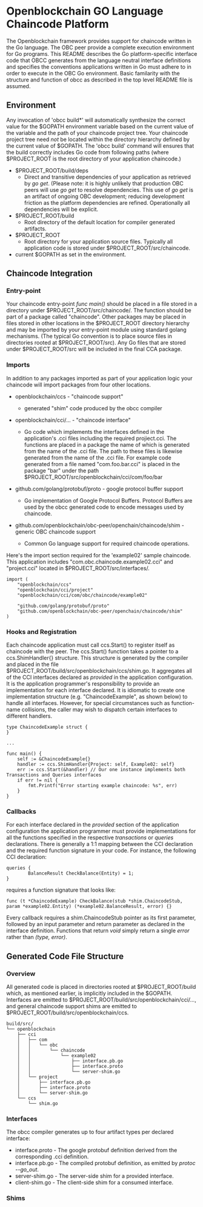 # Openblockchain GO Language Chaincode Platform
The Openblockchain framework provides support for chaincode written in the Go language. The OBC peer provide a complete execution environment for Go programs. This README describes the Go platform-specific interface code that OBCC generates from the language neutral interface definitions and specifies the conventions applications written in Go must adhere to in order to execute in the OBC Go environment. Basic familarity with the structure and function of obcc as described in the top level README file is assumed.
## Environment
Any invocation of 'obcc build*' will automatically synthesize the correct value for the $GOPATH environment variable based on the current value of the variable and the path of your chaincode project tree. Your chaincode project tree need _not_ be located within the directory hierarchy defined by the current value of $GOPATH. The 'obcc build' command will ensures that the build correctly includes Go code from following paths (where $PROJECT_ROOT is the root directory of your application chaincode.)
* $PROJECT_ROOT/build/deps
  - Direct and transitive dependencies of your application as retrieved by _go get_.  (Please note: it is highly unlikely that production OBC peers will use  _go get_ to resolve dependencies. This use of _go get_ is an artifact of ongoing OBC development; reducing development friction as the platform dependencies are refined. Operationally all dependencies will be explicit.
* $PROJECT_ROOT/build
  - Root directory of the default location for compiler generated artifacts.
* $PROJECT_ROOT
  - Root directory for your application source files. Typically all application code is stored under $PROJECT_ROOT/src/chaincode.
* current $GOPATH as set in the environment.

## Chaincode Integration
### Entry-point
Your chaincode entry-point _func main()_ should be placed in a file stored in a directory under $PROJECT_ROOT/src/chaincode/. The function should be part of a package called "chaincode". Other packages may be placed in files stored in other locations in the $PROJECT_ROOT directory hierarchy and may be imported by your entry-point module using standard golang mechanisms. (The typical Go convention is to place source files in directories rooted at $PROJECT_ROOT/src). Any Go files that are stored under $PROJECT_ROOT/src will be included in the final CCA package.
### Imports
In addition to any packages imported as part of your application logic your chaincode will import packages from four other locations.
* openblockchain/ccs  - "chaincode support"
  - generated "shim" code produced by the obcc compiler

* openblockchain/cci/... - "chaincode interface"
  - Go code which implements the interfaces defined in the application's .cci files including the required projiect.cci. The functions are placed in a package the name of which is generated from the name of the .cci file. The path to these files is likewise generated from the name of the .cci file. For example code generated from a file named "com.foo.bar.cci" is placed in the package "bar" under the path $PROJECT_ROOT/src/openblockchain/cci/com/foo/bar

* github.com/golang/protobuf/proto - google protocol buffer support
  - Go implementation of Google Protocol Buffers. Protocol Buffers are used by the obcc generated code to encode messages used by chaincode.

* github.com/openblockchain/obc-peer/openchain/chaincode/shim - generic OBC chaincode support
  - Common Go language support for required chaincode operations.

Here's the import section required for the 'example02' sample chaincode. This application includes "com.obc.chaincode.example02.cci" and "project.cci" located in $PROJECT_ROOT/src/interfaces/.
```
import (
	"openblockchain/ccs"
	"openblockchain/cci/project"
	"openblockchain/cci/com/obc/chaincode/example02"

	"github.com/golang/protobuf/proto"
	"github.com/openblockchain/obc-peer/openchain/chaincode/shim"
)
```
### Hooks and Registration
Each chaincode application must call ccs.Start() to register itself as chaincode with the peer. The ccs.Start() function takes a pointer to a ccs.ShimHandler{} structure. This structure is generated by the compiler and placed in the file $PROJECT_ROOT/build/src/openblockchain/ccs/shim.go. It aggregates all of the CCI interfaces declared as _provided_ in the application configuration.  It is the application programmer's responsibility to provide an implementation for each interface declared.  It is idiomatic to create one implementation structure (e.g. "ChaincodeExample", as shown below) to handle all interfaces.  However, for special circumstances such as function-name collisions, the caller may wish to dispatch certain interfaces to different handlers.
```
type ChaincodeExample struct {
}

...

func main() {
	self := &ChaincodeExample{}
	handler := ccs.ShimHandler{Project: self, Example02: self}
	err := ccs.Start(&handler) // Our one instance implements both Transactions and Queries interfaces
	if err != nil {
		fmt.Printf("Error starting example chaincode: %s", err)
	}
}
```

### Callbacks
For each interface declared in the _provided_ section of the application configuration the application programmer must provide implementations for all the functions specified in the respective _transactions_ or _queries_ declarations.  There is generally a 1:1 mapping between the CCI declaration and the required function signature in your code.  For instance, the following CCI declaration:
```
queries {
        BalanceResult CheckBalance(Entity) = 1;
}
```
requires a function signature that looks like:
```
func (t *ChaincodeExample) CheckBalance(stub *shim.ChaincodeStub, param *example02.Entity) (*example02.BalanceResult, error) {}
```
Every callback requires a shim.ChaincodeStub pointer as its first parameter, followed by an input parameter and return parameter as declared in the interface definition.  Functions that return _void_ simply return a single _error_ rather than _(type, error)_.
## Generated Code File Structure
### Overview
All generated code is placed in directories rooted at $PROJECT_ROOT/build which, as mentioned earlier, is implicitly included in the $GOPATH. Interfaces are emitted to $PROJECT_ROOT/build/src/openblockchain/cci/..., and general chaincode support shims are emitted to $PROJECT_ROOT/build/src/openblockchain/ccs.
```
build/src/
└── openblockchain
    ├── cci
    │   ├── com
    │   │   └── obc
    │   │       └── chaincode
    │   │           └── example02
    │   │               ├── interface.pb.go
    │   │               ├── interface.proto
    │   │               └── server-shim.go
    │   └── project
    │       ├── interface.pb.go
    │       ├── interface.proto
    │       └── server-shim.go
    └── ccs
        └── shim.go
```
### Interfaces
The obcc compiler generates up to four artifact types per declared interface:
* interface.proto - The google protobuf definition derived from the corresponding .cci definition.
* interface.pb.go - The compiled protobuf definition, as emitted by _protoc --go_out_.
* server-shim.go - The server-side shim for a provided interface.
* client-shim.go - The client-side shim for a consumed interface.

### Shims
